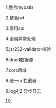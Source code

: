 1.整合mybatis

2.整合jwt

3.常用api

4.全局异常处理

5.jsr232-validator校验

6.druid数据源

7.cors跨域

8.统一url拦截器

9.log4j2 异步日志

10.